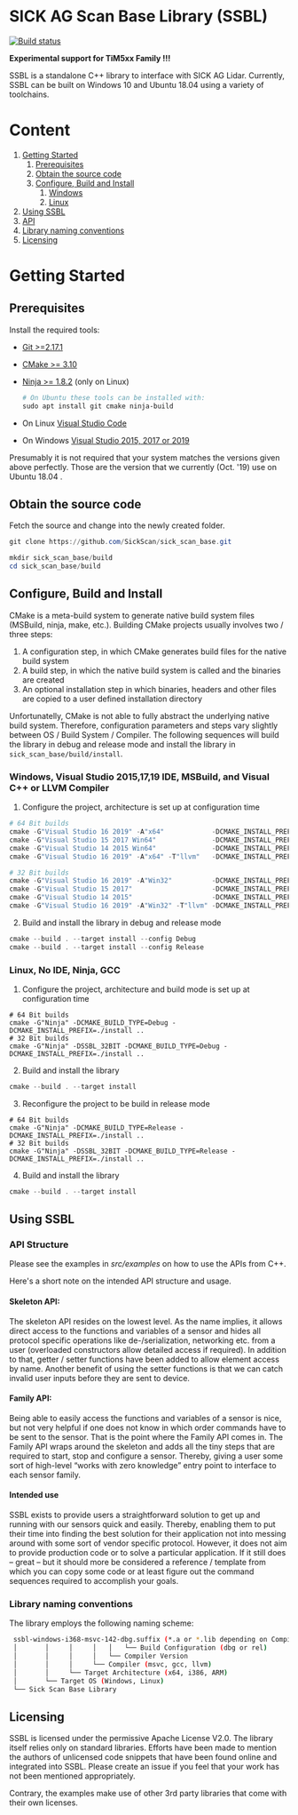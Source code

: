 # SICK AG Scan Base Library (SSBL)
[![Build status](https://ci.appveyor.com/api/projects/status/2jbep0ss21bh7jxe/branch/master?svg=true)](https://ci.appveyor.com/project/SickScan/sick-scan-base/branch/master)

<b> Experimental support for TiM5xx Family !!! </b>

SSBL is a standalone C++ library to interface with SICK AG Lidar. Currently, SSBL can be built on Windows 10 and Ubuntu 18.04 using a variety of toolchains.  

# Content

1. [Getting Started](#Getting-Started)
    1. [Prerequisites](#Prerequisites)
    2. [Obtain the source code](#Obtain-the-source-code)
    3. [Configure, Build and Install](#Configure,-Build-and-Install)
        1. [Windows](Windows,-Visual-Studio-2015,17,19-IDE,-MSBuild,-and-Visual-C++-or-LLVM-Compiler)
        2. [Linux](Linux,-No-IDE,-Ninja,-GCC)
2. [Using SSBL](#Using-SSBL)
  1. [API](#API)
  2. [Library naming conventions](#Library-naming-conventions)
3. [Licensing](#Licensing)  


# Getting Started

## Prerequisites

Install the required tools:

* [Git >=2.17.1](https://git-scm.com/download/win)
* [CMake >= 3.10](https://cmake.org/download)
* [Ninja >= 1.8.2](https://ninja-build.org) (only on Linux)
  
  ```powershell
  # On Ubuntu these tools can be installed with: 
  sudo apt install git cmake ninja-build
  ```
* On Linux [Visual Studio Code](https://code.visualstudio.com) 
* On Windows [Visual Studio 2015, 2017 or 2019](https://visualstudio.microsoft.com)

Presumably it is not required that your system matches the versions given above perfectly. Those are the version that we currently (Oct. '19) use on Ubuntu 18.04 . 

## Obtain the source code
Fetch the source and change into the newly created folder.
```powershell
git clone https://github.com/SickScan/sick_scan_base.git

mkdir sick_scan_base/build
cd sick_scan_base/build
```

## Configure, Build and Install
CMake is a meta-build system to generate native build system files (MSBuild, ninja, make, etc.). Building CMake projects usually involves two / three steps:
1. A configuration step, in which CMake generates build files for the native build system
2. A build step, in which the native build system is called and the binaries are created
3. An optional installation step in which binaries, headers and other files are copied to a user defined installation directory

Unfortunatelly, CMake is not able to fully abstract the underlying native build system. Therefore, configuration parameters and steps vary slightly between OS / Build System / Compiler. The following sequences will build the library in debug and release mode and install the library in ``sick_scan_base/build/install``.

### Windows, Visual Studio 2015,17,19 IDE, MSBuild, and Visual C++ or LLVM Compiler

1. Configure the project, architecture is set up at configuration time

```powershell
# 64 Bit builds
cmake -G"Visual Studio 16 2019" -A"x64"            -DCMAKE_INSTALL_PREFIX=./install ..
cmake -G"Visual Studio 15 2017 Win64"              -DCMAKE_INSTALL_PREFIX=./install ..
cmake -G"Visual Studio 14 2015 Win64"              -DCMAKE_INSTALL_PREFIX=./install ..
cmake -G"Visual Studio 16 2019" -A"x64" -T"llvm"   -DCMAKE_INSTALL_PREFIX=./install ..  

# 32 Bit builds
cmake -G"Visual Studio 16 2019" -A"Win32"          -DCMAKE_INSTALL_PREFIX=./install .. 
cmake -G"Visual Studio 15 2017"                    -DCMAKE_INSTALL_PREFIX=./install .. 
cmake -G"Visual Studio 14 2015"                    -DCMAKE_INSTALL_PREFIX=./install .. 
cmake -G"Visual Studio 16 2019" -A"Win32" -T"llvm" -DCMAKE_INSTALL_PREFIX=./install .. 
```
2. Build and install the library in debug and release mode
```powershell
cmake --build . --target install --config Debug
cmake --build . --target install --config Release
````

### Linux, No IDE, Ninja, GCC

1. Configure the project, architecture and build mode is set up at configuration time
```console
# 64 Bit builds
cmake -G"Ninja" -DCMAKE_BUILD_TYPE=Debug -DCMAKE_INSTALL_PREFIX=./install .. 
# 32 Bit builds
cmake -G"Ninja" -DSSBL_32BIT -DCMAKE_BUILD_TYPE=Debug -DCMAKE_INSTALL_PREFIX=./install ..  
```
2. Build and install the library
```powershell
cmake --build . --target install
```
3. Reconfigure the project to be build in release mode 
```console
# 64 Bit builds
cmake -G"Ninja" -DCMAKE_BUILD_TYPE=Release -DCMAKE_INSTALL_PREFIX=./install .. 
# 32 Bit builds
cmake -G"Ninja" -DSSBL_32BIT -DCMAKE_BUILD_TYPE=Release -DCMAKE_INSTALL_PREFIX=./install ..  
```
4. Build and install the library
```powershell
cmake --build . --target install
```

## Using SSBL

### API Structure
Please see the examples in *src/examples* on how to use the APIs from C++.

Here's a short note on the intended API structure and usage.

#### Skeleton API:
The skeleton API resides on the lowest level. As the name implies, it allows direct access to the functions and variables of a sensor and hides all protocol specific operations like de-/serialization, networking etc. from a user (overloaded constructors allow detailed access if required). In addition to that, getter / setter functions have been added to allow element access by name. Another benefit of using the setter functions is that we can catch invalid user inputs before they are sent to device.
#### Family API:
Being able to easily access the functions and variables of a sensor is nice, but not very helpful if one does not know in which order commands have to be sent to the sensor. That is the point where the Family API comes in. The Family API wraps around the skeleton and adds all the tiny steps that are required to start, stop and configure a sensor. Thereby, giving a user some sort of high-level “works with zero knowledge” entry point to interface to each sensor family.
#### Intended use
SSBL exists to provide users a straightforward solution to get up and running with our sensors quick and easily. Thereby, enabling them to put their time into finding the best solution for their application not into messing around with some sort of vendor specific protocol. However, it does not aim to provide production code or to solve a particular application. If it still does – great – but it should more be considered a reference / template from which you can copy some code or at least figure out the command sequences required to accomplish your goals.


### Library naming conventions
The library employs the following naming scheme:
```bash
 ssbl-windows-i368-msvc-142-dbg.suffix (*.a or *.lib depending on Compiler)
 │       │     │     │   │   └── Build Configuration (dbg or rel)
 │       │     │     │   └── Compiler Version  
 │       │     │     └── Compiler (msvc, gcc, llvm)
 │       │     └── Target Architecture (x64, i386, ARM)
 │       └── Target OS (Windows, Linux)
 └── Sick Scan Base Library
 ```

## Licensing

SSBL is licensed under the permissive Apache License V2.0. The library itself relies only on standard libraries. Efforts have been made to mention the authors of unlicensed code snippets that have been found online and integrated into SSBL. Please create an issue if you feel that your work has not been mentioned appropriately.  

Contrary, the examples make use of other 3rd party libraries that come with their own licenses.

